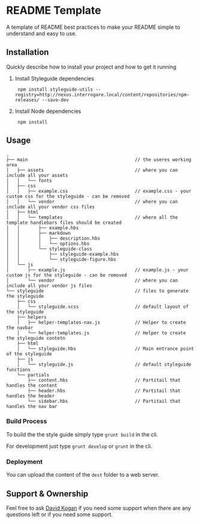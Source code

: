 # README Template

A template of README best practices to make your README simple to understand and easy to use.

## Installation

Quickly describe how to install your project and how to get it running

1. Install Styleguide dependencies

        npm install styleguide-utils --registry=http://nexus.interrogare.local/content/repositories/npm-releases/ --save-dev

2. Install Node dependencies

        npm install

## Usage
    .
    ├── main                                        // the useres working area
    │   ├── assets                                  // where you can include all your assets
    │   │   └── fonts
    │   ├── css                                     
    │   │   ├── example.css                         // example.css - your custom css for the styleguide - can be removed
    │   │   └── vendor                              // where you can include all your vendor css files
    │   ├── html                            
    │   │   └── templates                           // where all the template handlebars files should be created
    │   │       ├── example.hbs
    │   │       ├── markdown
    │   │       │   ├── description.hbs
    │   │       │   └── options.hbs
    │   │       └── styleguide-class
    │   │           ├── styleguide-example.hbs
    │   │           └── styleguide-figure.hbs
    │   └── js                                       
    │       ├── example.js                          // example.js - your custom js for the styleguide - can be removed
    │       └── vendor                              // where you can include all your vendor js files
    └── styleguide                                  // files to generate the styleguide
        ├── css
        │   └── styleguide.scss                     // default layout of the styleguide
        ├── helpers
        │   ├── helper-templates-nav.js             // Helper to create the navbar
        │   └── helper-templates.js                 // Helper to create the styleguide contetn
        ├── html
        │   └── styleguide.hbs                      // Main entrance point of the styleguide
        ├── js
        │   └── styleguide.js                       // default styleguide functions
        └── partials
            ├── content.hbs                         // Partitail that handles the content
            ├── header.hbs                          // Partitail that handles the header
            └── sidebar.hbs                         // Partitail that handles the nav bar


### Build Process
To build the the style guide simply type `grunt build` in the cli.

For development just type `grunt develop` or `grunt` in the cli.

### Deployment
You can upload the content of the `dest` folder to a web server.

## Support & Ownership

Feel free to ask [David Kogan](david.kogan@interrogare.de) if you need some support when there are any questions left or if you need some support.



